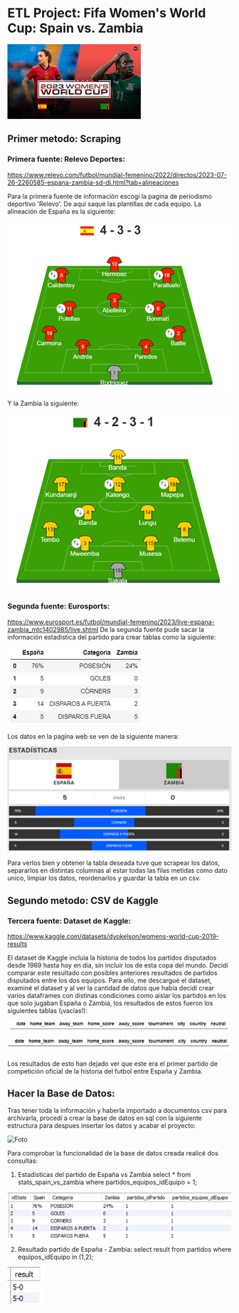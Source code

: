 # ETL Project: Fifa Women's World Cup: Spain vs. Zambia
![Foto](Imagenes/Portada.jpeg)

## Primer metodo: Scraping
### Primera fuente: Relevo Deportes: 
https://www.relevo.com/futbol/mundial-femenino/2022/directos/2023-07-26-2260585-espana-zambia-sd-di.html?tab=alineaciones

Para la primera fuente de información escogí la pagina de periodismo deportivo 'Relevo'. De aqui saqué las plantillas de cada equipo.
La alineación de España es la siguiente:

![Foto](Imagenes/esp_alineacion.png)

Y la Zambia la siguiente: 

![Foto](Imagenes/zamb_alineacion.png)

### Segunda fuente: Eurosports: 
https://www.eurosport.es/futbol/mundial-femenino/2023/live-espana-zambia_mtc1402985/live.shtml
De la segunda fuente pude sacar la información estadistica del partido para crear tablas como la siguiente: 

![Foto](Imagenes/stats.png)

Los datos en la pagina web se ven de la siguiente manera: 

![Foto](Imagenes/estadisticas.png)

Para verlos bien y obtener la tabla deseada tuve que scrapear los datos, separarlos en distintas columnas al estar todas las filas metidas como dato unico, limpiar los datos, reordenarlos y guardar la tabla en un csv.

## Segundo metodo: CSV de Kaggle
### Tercera fuente: Dataset de Kaggle:
https://www.kaggle.com/datasets/dyokelson/womens-world-cup-2019-results

El dataset de Kaggle incluia la historia de todos los partidos disputados desde 1969 hasta hoy en dia, sin incluir los de esta copa del mundo. Decidí comparar este resultado con posibles anteriores resultados de partidos disputados entre los dos equipos. Para ello, me descargué el dataset, examiné el dataset y al ver la cantidad de datos que había decidí crear varios dataframes con distinas condiciones como aislar los partidos en los que solo jugaban España o Zambia, los resultados de estos fueron los siguientes tablas (¡vacías!):

![Foto](Imagenes/sp_zamb_hist.png)
![Foto](Imagenes/zamb_sp_hist.png)

Los resultados de esto han dejado ver que este era el primer partido de competición oficial de la historia del futbol entre España y Zambia.

## Hacer la Base de Datos:
Tras tener toda la información y haberla importado a documentos csv para archivarla, procedí a crear la base de datos en sql con la siguiente estructura para despues insertar los datos y acabar el proyecto:

![Foto](https://github.com/delbrioariasl/W4_ETL_Project/blob/main/SQL_database/Modelo%20entidad%20relaci%C3%B3n.png)

Para comprobar la funcionalidad de la base de datos creada realicé dos consultas:
1. Estadisticas del partido de España vs Zambia
select * from stats_spain_vs_zambia where partidos_equipos_idEquipo = 1;

![Foto](SQL_database/query1.png)

2. Resultado partido de España - Zambia:
select result from partidos where equipos_idEquipo in (1,2);

![Foto](SQL_database/query2.png)
